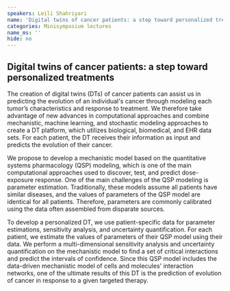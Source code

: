 ```yaml
---
speakers: Leili Shahriyari
name: 'Digital twins of cancer patients: a step toward personalized treatments'
categories: Minisymposium lectures
name_ms: ''
hide: no
---
```


## Digital twins of cancer patients: a step toward personalized treatments

The creation of digital twins (DTs) of cancer patients can assist us in predicting the evolution of an individual's cancer through modeling each tumor’s characteristics and response to treatment. We therefore take advantage of new advances in computational approaches and combine mechanistic, machine learning, and stochastic modeling approaches to create a DT platform, which utilizes biological, biomedical, and EHR data sets. For each patient, the DT receives their information as input and predicts the evolution of their cancer.
  
 We propose to develop a mechanistic model based on the quantitative systems pharmacology (QSP) modeling, which is one of the main computational approaches used to discover, test, and predict dose-exposure response. One of the main challenges of the QSP modeling is parameter estimation. Traditionally, these models assume all patients have similar diseases, and the values of parameters of the QSP model are identical for all patients. Therefore, parameters are commonly calibrated using the data often assembled from disparate sources.
  
 To develop a personalized DT, we use patient-specific data for parameter estimations, sensitivity analysis, and uncertainty quantification. For each patient, we estimate the values of parameters of their QSP model using their data. We perform a multi-dimensional sensitivity analysis and uncertainty quantification on the mechanistic model to find a set of critical interactions and predict the intervals of confidence. Since this QSP model includes the data-driven mechanistic model of cells and molecules' interaction networks, one of the ultimate results of this DT is the prediction of evolution of cancer in response to a given targeted therapy.



